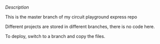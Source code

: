 _Description_

This is the master branch of my circuit playground express repo

Different projects are stored in different branches, there is no code here.

To deploy, switch to a branch and copy the files.
